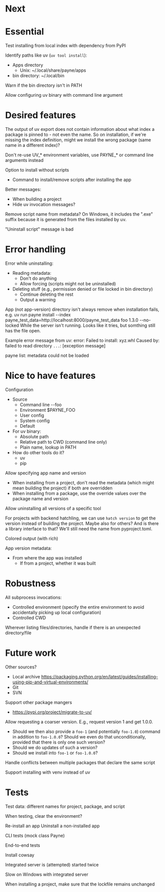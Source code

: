 # Next 


# Essential

Test installing from local index with dependency from PyPI

Identify paths like uv (`uv tool install`):
  * Apps directory
    * Unix: ~/.local/share/payne/apps
  * bin directory: ~/.local/bin

Warn if the bin directory isn't in PATH

Allow configuring uv binary with command line argument 


# Desired features

The output of uv export does not contain information about what index a package
is pinned to - not even the name. So on installation, if we're missing the index
definition, might we install the wrong package (same name in a different index)?

Don't re-use UV_* environment variables, use PAYNE_* or command line arguments
instead

Option to install without scripts
  * Command to install/remove scripts after installing the app

Better messages:
  * When building a project
  * Hide uv invocation messages?

Remove script name from metadata? On Windows, it includes the ".exe" suffix
because it is generated from the files installed by uv.

"Uninstall script" message is bad


# Error handling

Error while uninstalling:
  * Reading metadata:
    * Don't do anything
    * Allow forcing (scripts might not be uninstalled)
  * Deleting stuff (e.g., permission denied or file locked in bin directory)
    * Continue deleting the rest
    * Output a warning

App (not app-version) directory isn't always remove when installation fails,
e.g. 
    uv run payne install --index payne_test_data=http://localhost:8000/payne_test_data foo 1.3.0 --no-locked
While the server isn't running. Looks like it tries, but somthing still has the file open.

Example error message from uv:
    error: Failed to install: xyz.whl
      Caused by: failed to read directory `...`: [exception message]

payne list: metadata could not be loaded

# Nice to have features

Configuration
  * Source
    * Command line --foo
    * Environment $PAYNE_FOO
    * User config
    * System config
    * Default
  * For uv binary:
    * Absolute path
    * Relative path to CWD (command line only)
    * Plain name, lookup in PATH
  * How do other tools do it?
    * uv
    * pip

Allow specifying app name and version
  * When installing from a project, don't read the metadata (which might mean
    building the project) if both are overridden
  * When installing from a package, use the override values over the package
    name and version

Allow uninstalling all versions of a specific tool

For projects with backend hatchling, we can use `hatch version` to get the
version instead of building the project. Maybe also for others? And is there a
library interface to that? We'll still need the name from pyproject.toml.

Colored output (with rich)

App version metadata:
  * From where the app was installed
    * If from a project, whether it was built


# Robustness

All subprocess invocations:
  * Controlled environment (specify the entire environment to avoid accidentally
    picking up local configuration)
  * Controlled CWD

Wherever listing files/directories, handle if there is an unexpected
directory/file


# Future work

Other sources?
  * Local archive
    https://packaging.python.org/en/latest/guides/installing-using-pip-and-virtual-environments/
  * Git
  * SVN

Support other package mangers
  * https://pypi.org/project/migrate-to-uv/

Allow requesting a coarser version. E.g., request version 1 and get 1.0.0.
  * Should we then also provide a `foo-1` (and potentially `foo-1.0`) command in
    addition to `foo-1.0.0`? Should we even do that unconditionally, provided
    that there is only one such version?
  * Should we do updates of such a version?
  * Should we install into `foo-1` or `foo-1.0.0`?

Handle conflicts between multiple packages that declare the same script

Support installing with venv instead of uv


# Tests

Test data: different names for project, package, and script 

When testing, clear the environment?

Re-install an app
Uninstall a non-installed app

CLI tests (mock class Payne)

End-to-end tests

Install cowsay

Integrated server is (attempted) started twice

Slow on Windows with integrated server

When installing a project, make sure that the lockfile remains unchanged
